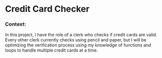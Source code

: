 # Credit Card Checker
### Context:
In this project, I have the role of a clerk who checks if credit cards are valid. Every other clerk currently checks using pencil and paper, but I will be optimizing the verification process using my knowledge of functions and loops to handle multiple credit cards at a time.

